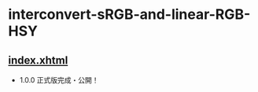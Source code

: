 # interconvert-sRGB-and-linear-RGB-HSY
## [**index.xhtml**](https://yoshi-hikogori.github.io/interconvert-sRGB-and-linear-RGB-HSY/)
* 1.0.0 正式版完成・公開！
